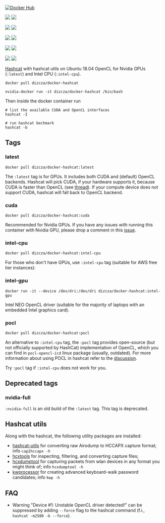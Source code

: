 [![Docker Hub](http://dockeri.co/image/dizcza/docker-hashcat)](https://hub.docker.com/r/dizcza/docker-hashcat/)

[![](https://images.microbadger.com/badges/version/dizcza/docker-hashcat.svg)](https://microbadger.com/images/dizcza/docker-hashcat "GPU")
[![](https://images.microbadger.com/badges/image/dizcza/docker-hashcat.svg)](https://microbadger.com/images/dizcza/docker-hashcat "GPU")

[![](https://images.microbadger.com/badges/version/dizcza/docker-hashcat:cuda.svg)](https://microbadger.com/images/dizcza/docker-hashcat:cuda "Nvidia GPU")
[![](https://images.microbadger.com/badges/image/dizcza/docker-hashcat:cuda.svg)](https://microbadger.com/images/dizcza/docker-hashcat:cuda "Nvidia GPU")

[![](https://images.microbadger.com/badges/version/dizcza/docker-hashcat:intel-cpu.svg)](https://microbadger.com/images/dizcza/docker-hashcat:intel-cpu "Intel CPU")
[![](https://images.microbadger.com/badges/image/dizcza/docker-hashcat:intel-cpu.svg)](https://microbadger.com/images/dizcza/docker-hashcat:intel-cpu "Intel CPU")

[![](https://images.microbadger.com/badges/version/dizcza/docker-hashcat:intel-gpu.svg)](https://microbadger.com/images/dizcza/docker-hashcat:intel-gpu "Intel NEO GPU")
[![](https://images.microbadger.com/badges/image/dizcza/docker-hashcat:intel-gpu.svg)](https://microbadger.com/images/dizcza/docker-hashcat:intel-gpu "Intel NEO GPU")

[![](https://images.microbadger.com/badges/version/dizcza/docker-hashcat:pocl.svg)](https://microbadger.com/images/dizcza/docker-hashcat:pocl "POCL")
[![](https://images.microbadger.com/badges/image/dizcza/docker-hashcat:pocl.svg)](https://microbadger.com/images/dizcza/docker-hashcat:pocl "POCL")


[Hashcat](https://hashcat.net/hashcat/) with hashcat utils on Ubuntu 18.04 OpenCL for Nvidia GPUs (`:latest`) and Intel CPU (`:intel-cpu`).

```
docker pull dizcza/docker-hashcat

nvidia-docker run -it dizcza/docker-hashcat /bin/bash
```

Then inside the docker container run

```
# list the available CUDA and OpenCL interfaces
hashcat -I

# run hashcat bechmark
hashcat -b
```

## Tags

### latest

`docker pull dizcza/docker-hashcat:latest`

The `:latest` tag is for GPUs. It includes both CUDA and (default) OpenCL backends. Hashcat will pick CUDA, if your hardware supports it, because CUDA is faster than OpenCL (see [thread](https://hashcat.net/forum/thread-9303.html)). If your compute device does not support CUDA, hashcat will fall back to OpenCL backend.

### cuda

`docker pull dizcza/docker-hashcat:cuda`

Recommended for Nvidia GPUs. If you have any issues with running this container with Nvidia GPU, please drop a comment in this [issue](https://github.com/dizcza/docker-hashcat/issues/6).


### intel-cpu

`docker pull dizcza/docker-hashcat:intel-cpu`

For those who don't have GPUs, use `:intel-cpu` tag (suitable for AWS free tier instances):

### intel-gpu

`docker run -it --device /dev/dri:/dev/dri dizcza/docker-hashcat:intel-gpu`

Intel NEO OpenCL driver (suitable for the majority of laptops with an embedded Intel graphics card). 

### pocl

`docker pull dizcza/docker-hashcat:pocl`

An alternative to `:intel-cpu` tag, the `:pocl` tag provides open-source (but not officially supported by HashCat) implementation of OpenCL, which you can find in `pocl-opencl-icd` linux package (usually, outdated). For more information about using POCL in hashcat refer to the [discussion](https://github.com/hashcat/hashcat/issues/2398#issuecomment-628732757).

Try `:pocl` tag if `:intel-cpu` does not work for you.


## Deprecated tags

### nvidia-full

`:nvidia-full` is an old build of the `:latest` tag. This tag is deprecated.


## Hashcat utils

Along with the hashcat, the following utility packages are installed:

* [hashcat-utils](https://github.com/hashcat/hashcat-utils) for converting raw Airodump to HCCAPX capture format; info `cap2hccapx -h`
* [hcxtools](https://github.com/zerbea/hcxtools) for inspecting, filtering, and converting capture files;
* [hcxdumptool](https://github.com/ZerBea/hcxdumptool) for capturing packets from wlan devices in any format you might think of; info `hcxdumptool -h`
* [kwprocessor](https://github.com/hashcat/kwprocessor) for creating advanced keyboard-walk password candidates; info `kwp -h`


## FAQ

* Warning "Device #1: Unstable OpenCL driver detected!" can be suppressed by adding `--force` flag to the hashcat command (f.i., `hashcat -m2500 -b --force`).

